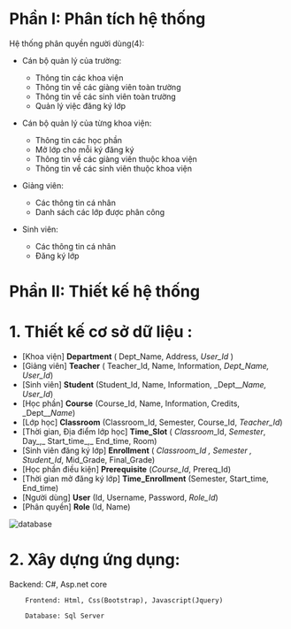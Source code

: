 # Phần I: Phân tích hệ thống

Hệ thống phân quyền người dùng(4):

- Cán bộ quản lý của trường:

  - Thông tin các khoa viện
  - Thông tin về các giàng viên toàn trường
  - Thông tin về các sinh viên toàn trường
  - Quản lý việc đăng ký lớp

- Cán bộ quản lý của từng khoa viện:

  - Thông tin các học phần
  - Mở lớp cho mỗi ký đăng ký
  - Thông tin về các giàng viên thuộc khoa viện
  - Thông tin về các sinh viên thuộc khoa viện

- Giảng viên:
    - Các thông tin cá nhân
    - Danh sách các lớp được phân công
- Sinh viên:
    - Các thông tin cá nhân
    - Đăng ký lớp


# Phần II: Thiết kế hệ thống

# 1. Thiết kế cơ sở dữ liệu :

- [Khoa viện] **Department** ( Dept\_Name, Address, _User\_Id_ )
- [Giảng viên] **Teacher** ( Teacher\_Id, Name, Information, _Dept\_Name, User\_Id_)
- [Sinh viên] **Student** (Student\_Id, Name, Information, _Dept\___Name, User\_Id_)
- [Học phần] **Course** (Course\_Id, Name, Information, Credits, _Dept\___Name_)
- [Lớp học] **Classroom** (Classroom\_Id, Semester, Course\_Id, _Teacher\_Id_)
- [Thời gian, Địa điểm lớp học] **Time\_Slot** ( _Classroom_\_Id, _Semester_, Day_,_ Start\_time_,_ End\_time, Room)
- [Sinh viên đăng ký lớp] **Enrollment** ( _Classroom\_Id __,_ _Semester__ , Student\_Id_, Mid\_Grade, Final\_Grade)
- [Học phần điều kiện] **Prerequisite** (_Course\_Id_, Prereq\_Id)
- [Thời gian mở đăng ký lớp] **Time\_Enrollment** (Semester, Start\_time, End\_time)
- [Người dùng] **User** (Id, Username, Password, _Role\_Id_)
- [Phân quyền] **Role** (Id, Name)


![database](https://user-images.githubusercontent.com/45429771/49976535-041bfe00-ff75-11e8-8084-eb7fb1693d59.png)


# 2. Xây dựng ứng dụng:

 Backend: C#, Asp.net core

        Frontend: Html, Css(Bootstrap), Javascript(Jquery)

        Database: Sql Server
